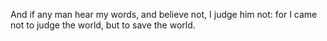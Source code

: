 And if any man hear my words, and believe not, I judge him not: for I came not to judge the world, but to save the world.
